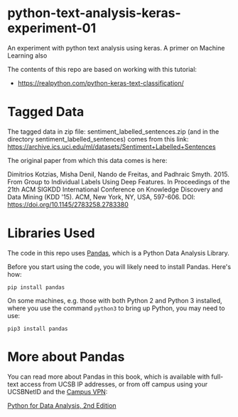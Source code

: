 # python-text-analysis-keras-experiment-01
An experiment with python text analysis using keras.   A primer on Machine Learning also


The contents of this repo are based on working with this tutorial:

* https://realpython.com/python-keras-text-classification/


# Tagged Data

The tagged data in zip file: sentiment_labelled_sentences.zip (and in the directory sentiment_labelled_sentences) comes
from this link: https://archive.ics.uci.edu/ml/datasets/Sentiment+Labelled+Sentences

The original paper from which this data comes is here:

Dimitrios Kotzias, Misha Denil, Nando de Freitas, and Padhraic Smyth. 2015. From Group to Individual Labels Using Deep Features. In Proceedings of the 21th ACM SIGKDD International Conference on Knowledge Discovery and Data Mining (KDD '15). ACM, New York, NY, USA, 597-606. DOI: https://doi.org/10.1145/2783258.2783380

# Libraries Used

The code in this repo uses [Pandas](https://pandas.pydata.org/), 
which is a Python Data Analysis Library.

Before you start using the code, you will likely need to install Pandas.  Here's how:

```
pip install pandas
```

On some machines, e.g. those with both Python 2 and Python 3 installed, where you use
the command `python3` to bring up Python, you may need to use:

```
pip3 install pandas
```

# More about Pandas

You can read more about Pandas in this book, which is available with full-text access from UCSB IP addresses,
or from off campus using your UCSBNetID and the [Campus VPN](http://www.ets.ucsb.edu/services/campus-vpn/get-connected):

[Python for Data Analysis, 2nd Edition](https://proquest.safaribooksonline.com/book/programming/python/9781491957653)
